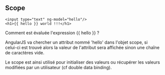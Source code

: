 ## Scope

    <input type="text" ng-model="hello"/>
    <h1>{{ hello }} world !!!</h1>

Comment est évaluée l'expression {{ hello }} ?

AngularJS va chercher un attribut nommé 'hello' dans l'objet scope, si celui-ci est trouvé alors la valeur de l'attribut
 sera affichée sinon une chaîne de caractères vide. <!-- .element: class="fragment" data-fragment-index="1" -->

Le scope est ainsi utilisé pour initialiser des valeurs ou récupérer les valeurs modifiées par un utilisateur (cf
double data binding). <!-- .element: class="fragment" data-fragment-index="2" -->
